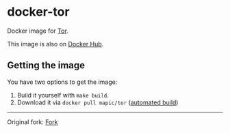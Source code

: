 # docker-tor

Docker image for [Tor].

This image is also on [Docker Hub].

## Getting the image

You have two options to get the image:

1. Build it yourself with `make build`.
2. Download it via `docker pull mapic/tor` ([automated build][Docker Hub])

--- 
Original fork: [Fork]

[Tor]: https://www.torproject.org/
[Docker Hub]: https://registry.hub.docker.com/u/mapic/tor/
[Fork]: https://github.com/patrickod/docker-tor
